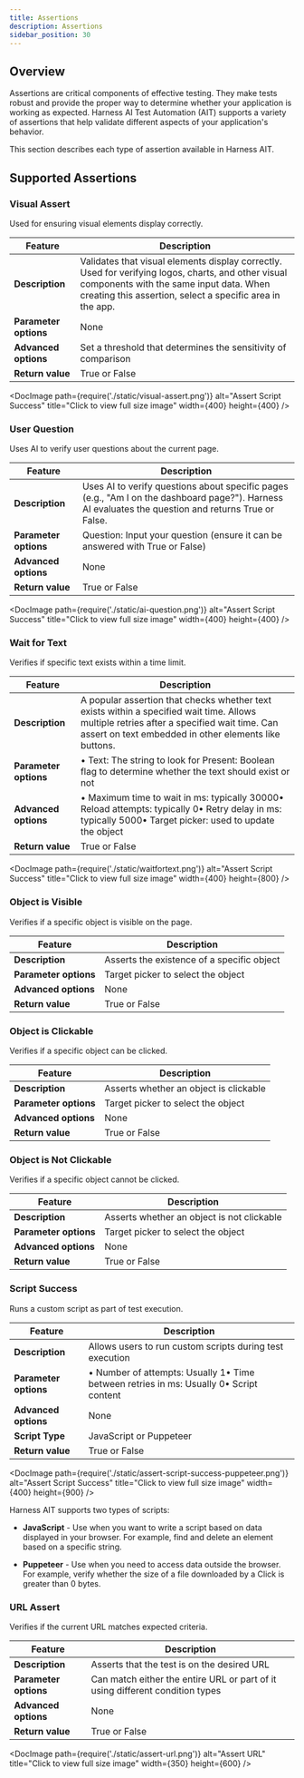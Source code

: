 ```yaml
---
title: Assertions
description: Assertions
sidebar_position: 30
---
```

## Overview

Assertions are critical components of effective testing. They make tests robust and provide the proper way to determine whether your application is working as expected. Harness AI Test Automation (AIT) supports a variety of assertions that help validate different aspects of your application's behavior.

This section describes each type of assertion available in Harness AIT.

## Supported Assertions

### Visual Assert

Used for ensuring visual elements display correctly.

| Feature | Description |
|---------|-------------|
| **Description** | Validates that visual elements display correctly. Used for verifying logos, charts, and other visual components with the same input data. When creating this assertion, select a specific area in the app. |
| **Parameter options** | None |
| **Advanced options** | Set a threshold that determines the sensitivity of comparison |
| **Return value** | True or False |

<DocImage
  path={require('./static/visual-assert.png')}
  alt="Assert Script Success"
  title="Click to view full size image"
  width={400}
  height={400}
/>


### User Question

Uses AI to verify user questions about the current page.

| Feature | Description |
|---------|-------------|
| **Description** | Uses AI to verify questions about specific pages (e.g., "Am I on the dashboard page?"). Harness AI evaluates the question and returns True or False. |
| **Parameter options** | Question: Input your question (ensure it can be answered with True or False) |
| **Advanced options** | None |
| **Return value** | True or False |

<DocImage
  path={require('./static/ai-question.png')}
  alt="Assert Script Success"
  title="Click to view full size image"
  width={400}
  height={400}
/>

### Wait for Text

Verifies if specific text exists within a time limit.

| Feature | Description |
|---------|-------------|
| **Description** | A popular assertion that checks whether text exists within a specified wait time. Allows multiple retries after a specified wait time. Can assert on text embedded in other elements like buttons. |
| **Parameter options** | • Text: The string to look for Present: Boolean flag to determine whether the text should exist or not |
| **Advanced options** | • Maximum time to wait in ms: typically 30000• Reload attempts: typically 0• Retry delay in ms: typically 5000• Target picker: used to update the object |
| **Return value** | True or False |

<DocImage
  path={require('./static/waitfortext.png')}
  alt="Assert Script Success"
  title="Click to view full size image"
  width={400}
  height={800}
/>

### Object is Visible

Verifies if a specific object is visible on the page.

| Feature | Description |
|---------|-------------|
| **Description** | Asserts the existence of a specific object |
| **Parameter options** | Target picker to select the object |
| **Advanced options** | None |
| **Return value** | True or False |

### Object is Clickable

Verifies if a specific object can be clicked.

| Feature | Description |
|---------|-------------|
| **Description** | Asserts whether an object is clickable |
| **Parameter options** | Target picker to select the object |
| **Advanced options** | None |
| **Return value** | True or False |

### Object is Not Clickable

Verifies if a specific object cannot be clicked.

| Feature | Description |
|---------|-------------|
| **Description** | Asserts whether an object is not clickable |
| **Parameter options** | Target picker to select the object |
| **Advanced options** | None |
| **Return value** | True or False |

### Script Success

Runs a custom script as part of test execution.

| Feature | Description |
|---------|-------------|
| **Description** | Allows users to run custom scripts during test execution |
| **Parameter options** | • Number of attempts: Usually 1• Time between retries in ms: Usually 0• Script content |
| **Advanced options** | None |
| **Script Type** | JavaScript or Puppeteer |
| **Return value** | True or False |

<DocImage
  path={require('./static/assert-script-success-puppeteer.png')}
  alt="Assert Script Success"
  title="Click to view full size image"
  width={400}
  height={900}
/>

Harness AIT supports two types of scripts:

- **JavaScript** - Use when you want to write a script based on data displayed in your browser. For example, find and delete an element based on a specific string.

- **Puppeteer** - Use when you need to access data outside the browser. For example, verify whether the size of a file downloaded by a Click is greater than 0 bytes.

### URL Assert

Verifies if the current URL matches expected criteria.

| Feature | Description |
|---------|-------------|
| **Description** | Asserts that the test is on the desired URL |
| **Parameter options** | Can match either the entire URL or part of it using different condition types |
| **Advanced options** | None |
| **Return value** | True or False |

<DocImage
  path={require('./static/assert-url.png')}
  alt="Assert URL"
  title="Click to view full size image"
  width={350}
  height={600}
/>
